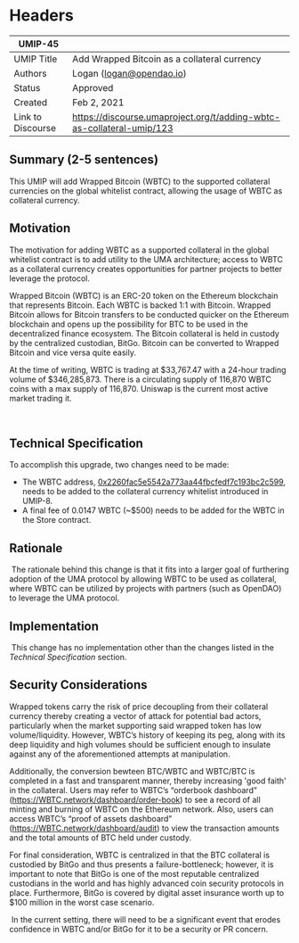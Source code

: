 # Headers
| UMIP-45    |                                                                                                                                          |
|------------|------------------------------------------------------------------------------------------------------------------------------------------|
| UMIP Title | Add Wrapped Bitcoin as a collateral currency              |
| Authors    | Logan (logan@opendao.io) |
| Status     | Approved                                                                                                                                   |
| Created    | Feb 2, 2021                                                                                                                           |
| Link to Discourse   | https://discourse.umaproject.org/t/adding-wbtc-as-collateral-umip/123                                                           |

## Summary (2-5 sentences)
This UMIP will add Wrapped Bitcoin (WBTC) to the supported collateral currencies on the global whitelist contract, allowing the usage of WBTC as collateral currency. 

## Motivation
The motivation for adding WBTC as a supported collateral in the global whitelist contract is to add utility to the UMA architecture; access to WBTC as a collateral currency creates opportunities for partner projects to better leverage the protocol.

Wrapped Bitcoin (WBTC) is an ERC-20 token on the Ethereum blockchain that represents Bitcoin. Each WBTC is backed 1:1 with Bitcoin. Wrapped Bitcoin allows for Bitcoin transfers to be conducted quicker on the Ethereum blockchain and opens up the possibility for BTC to be used in the decentralized finance ecosystem. The Bitcoin collateral is held in custody by the centralized custodian, BitGo. Bitcoin can be converted to Wrapped Bitcoin and vice versa quite easily.

At the time of writing, WBTC is trading at $33,767.47 with a 24-hour trading volume of $346,285,873. There is a circulating supply of 116,870 WBTC coins with a max supply of 116,870. Uniswap is the current most active market trading it.

​
## Technical Specification
To accomplish this upgrade, two changes need to be made:
- The WBTC address, [0x2260fac5e5542a773aa44fbcfedf7c193bc2c599](https://etherscan.io/token/0x2260fac5e5542a773aa44fbcfedf7c193bc2c599), 
needs to be added to the collateral currency whitelist introduced in UMIP-8. 
- A final fee of 0.0147 WBTC (~$500)  needs to be added for the WBTC in the Store contract.

## Rationale
​
The rationale behind this change is that it fits into a larger goal of furthering adoption of the UMA protocol by allowing WBTC to be used as collateral, where WBTC can be utilized by projects with partners (such as OpenDAO) to leverage the UMA protocol. 

## Implementation
​
This change has no implementation other than the changes listed in the *Technical Specification* section.

## Security Considerations

Wrapped tokens carry the risk of price decoupling from their collateral currency thereby creating a vector of attack for potential bad actors, particularly when the market supporting said wrapped token has low volume/liquidity. However, WBTC’s history of keeping its peg, along with its deep liquidity and high volumes should be sufficient enough to insulate against any of the aforementioned attempts at manipulation.


 Additionally, the conversion bewteen BTC/WBTC and WBTC/BTC is completed in a fast and transparent manner, thereby increasing 'good faith' in the collateral. Users may refer to WBTC’s “orderbook dashboard” (https://WBTC.network/dashboard/order-book) to see a record of all minting and burning of WBTC on the Ethereum network. Also, users can access WBTC’s “proof of assets dashboard” (https://WBTC.network/dashboard/audit) to view the transaction amounts and the total amounts of BTC held under custody.


For final consideration, WBTC is centralized in that the BTC collateral is custodied by BitGo and thus presents a failure-bottleneck; however, it is important to note that BitGo is one of the most reputable centralized custodians in the world and has highly advanced coin security protocols in place. Furthermore, BitGo is covered by digital asset insurance worth up to $100 million in the worst case scenario.

​
In the current setting, there will need to be a significant event that erodes confidence in WBTC and/or BitGo for it to be a security or PR concern.
